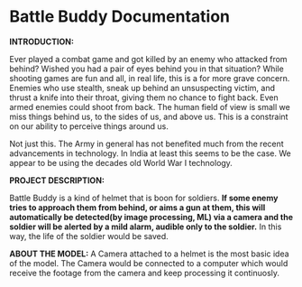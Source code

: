 
# Battle Buddy Documentation

**INTRODUCTION:**

Ever played a combat game and got killed by an enemy who attacked from behind? Wished you had a pair of eyes behind you in that situation? While shooting games are fun and all, in real life, this is a for more grave concern. Enemies who use stealth, sneak up behind an unsuspecting victim, and thrust a knife into their throat, giving them no chance to fight back. Even armed enemies could shoot from back. The human field of view is small we miss things behind us, to the sides of us, and above us. This is a constraint on our ability to perceive things around us.

Not just this. The Army in general has not benefited much from the recent advancements in technology. In India at least this seems to be the case. We appear to be using the decades old World War I technology.

**PROJECT DESCRIPTION:**

Battle Buddy is a kind of helmet that is boon for soldiers. **If some enemy tries to approach them from behind, or aims a gun at them, this will automatically be detected(by image processing, ML) via a camera and the soldier will be alerted by a mild alarm, audible only to the soldier.** In this way, the life of the soldier would be saved.

**ABOUT THE MODEL:**  A Camera attached to a helmet is the most basic idea of the model. The Camera would be connected to a computer which would receive the footage from the camera and keep processing it continuosly.
